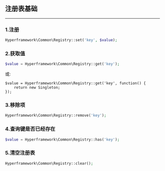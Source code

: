 ## 注册表基础

---

### 1.注册

```php
Hyperframework\Common\Registry::set('key', $value);
```
### 2.获取值

```php
$value = Hyperframework\Common\Registry::get('key');
```

或:
```.php
$value = Hyperframework\Common\Registry::get('key', function() {
    return new Singleton;
});
```

### 3.移除项

```php
Hyperframework\Common\Registry::remove('key');
```
### 4.查询键是否已经存在

```php
$value = Hyperframework\Common\Registry::has('key');
```
### 5.清空注册表

```php
Hyperframework\Common\Registry::clear();
```
